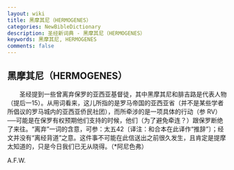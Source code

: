 ```yaml
---
layout: wiki
title: 黑摩其尼（HERMOGENES）
categories: NewBibleDictionary
description: 圣经新词典 - 黑摩其尼（HERMOGENES）
keywords: 黑摩其尼, HERMOGENES
comments: false
---
```


## 黑摩其尼（HERMOGENES）

　　圣经提到一些曾离弃保罗的亚西亚基督徒，其中黑摩其尼和腓吉路是代表人物（提后一15）。从用词看来，这儿所指的是罗马帝国的亚西亚省（并不是某些学者所倡议的罗马城内的亚西亚侨民社团），而所牵涉的是一项具体的行动（参 RV）──可能是在保罗有权预期他们支持的时候，他们（为了避免牵连？）跟保罗断绝了来往。“离弃”一词的含意，可参：太五42〔译注：和合本在此译作“推辞”〕；经文并没有“离经背道”之意。这件事不可能在此信送出之前很久发生，且肯定是提摩太知道的，只是今日我们已无从晓得。（*阿尼色弗）

A.F.W.








